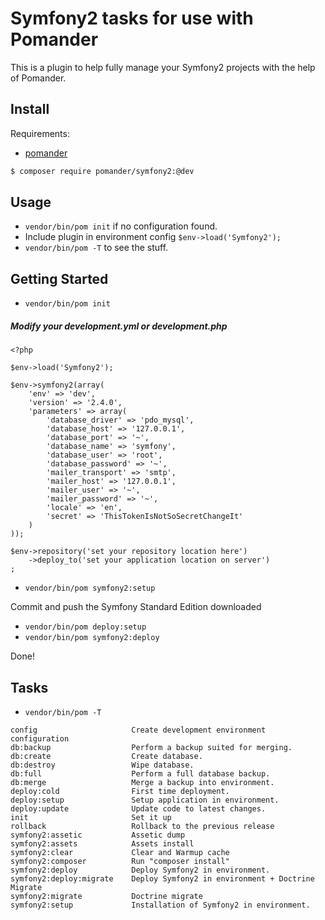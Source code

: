 Symfony2 tasks for use with Pomander
=================================================

This is a plugin to help fully manage your Symfony2 projects
with the help of Pomander.

Install
-------

Requirements:

- [pomander](https://github.com/tamagokun/pomander)

``` bash
$ composer require pomander/symfony2:@dev
```

Usage
-----

* `vendor/bin/pom init` if no configuration found.
* Include plugin in environment config `$env->load('Symfony2');`
* `vendor/bin/pom -T` to see the stuff.

Getting Started
---------------

* `vendor/bin/pom init`

##### Modify your development.yml or development.php

```
<?php

$env->load('Symfony2');

$env->symfony2(array(
	'env' => 'dev',
    'version' => '2.4.0',
    'parameters' => array(
        'database_driver' => 'pdo_mysql',
        'database_host' => '127.0.0.1',
        'database_port' => '~',
        'database_name' => 'symfony',
        'database_user' => 'root',
        'database_password' => '~',
        'mailer_transport' => 'smtp',
        'mailer_host' => '127.0.0.1',
        'mailer_user' => '~',
        'mailer_password' => '~',
        'locale' => 'en',
        'secret' => 'ThisTokenIsNotSoSecretChangeIt'
    )
));

$env->repository('set your repository location here')
    ->deploy_to('set your application location on server')
;
```

* `vendor/bin/pom symfony2:setup`

Commit and push the Symfony Standard Edition downloaded

* `vendor/bin/pom deploy:setup`  
* `vendor/bin/pom symfony2:deploy`

Done!

Tasks
---------------

* `vendor/bin/pom -T`

```
config                     Create development environment configuration
db:backup                  Perform a backup suited for merging.
db:create                  Create database.
db:destroy                 Wipe database.
db:full                    Perform a full database backup.
db:merge                   Merge a backup into environment.
deploy:cold                First time deployment.
deploy:setup               Setup application in environment.
deploy:update              Update code to latest changes.
init                       Set it up
rollback                   Rollback to the previous release
symfony2:assetic           Assetic dump
symfony2:assets            Assets install
symfony2:clear             Clear and Warmup cache
symfony2:composer          Run "composer install"
symfony2:deploy            Deploy Symfony2 in environment.
symfony2:deploy:migrate    Deploy Symfony2 in environment + Doctrine Migrate
symfony2:migrate           Doctrine migrate
symfony2:setup             Installation of Symfony2 in environment.
```
